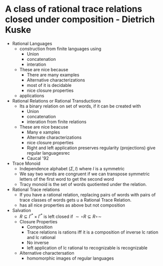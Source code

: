 # A class of rational trace relations closed under composition - Dietrich Kuske
- Rational Languages 
	- construction from finite languages using
		- Union
		- concatenation
		- interation
	- These are nice because
		- There are many examples
		- Alternative characterizations
		- most of it is decidable
		- nice closure properties
	- applications
- Rational Relations or Rational Transductions
	- Its a binary relation on set of words, if it can be created with 
		- Union
		- concatenation
		- interation from finite relations
	- These are nice beacuse
		- Many e xamples
		- Alternate characterizations
		- nice closure properties
		- Right and left application preserves regularity (projections) give regular languagesrec 
		- Caucal '92
- Trace Monoid
	- Independence alphabet $(\Sigma, I)$ where $I$ is a symmetric
	- We say two words are congruent if we can transpose symmetric letters of the first word to get the second word
	- Tracy monoid is the set of words quotiented under the relation.
- Rational Trace relations
	- If you have a rational relation, replacing pairs of words with pairs of trace classes of words gets u a Rational Trace Relation.
	- has all nice properties as above but not composition
- Salvation
	- $R\subseteq \Gamma^* \times\Gamma^*$ is left closed if $\sim\circ R\subseteq R\circ\sim$
	- Closure Properties
		- Composition
		- Trace relations is rations iff it is a composition of inverse lc ration and lc rational
		- No inverse
		- left application of lc rational to recognizable is recognizable
	- Alternative charactersation
		- homomorphic images of regular languages